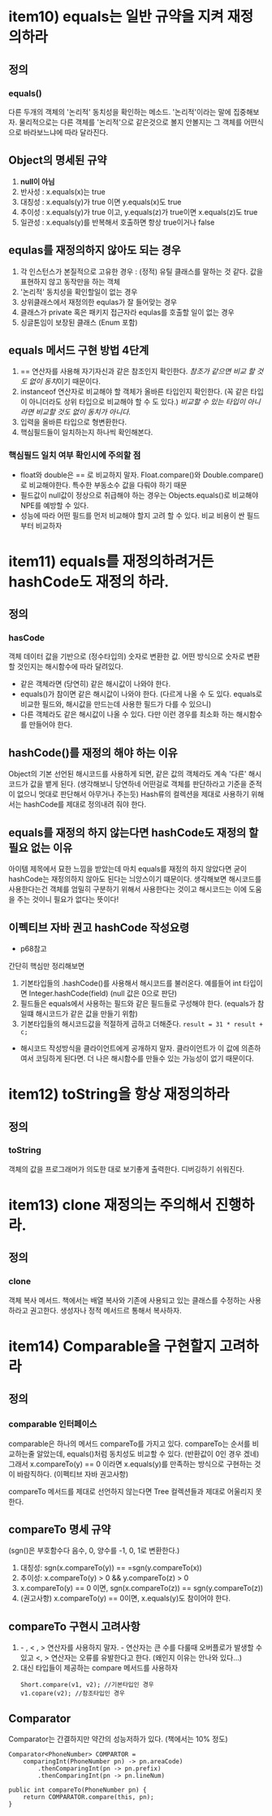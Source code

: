 # item10) equals는 일반 규약을 지켜 재정의하라

## 정의
### equals()
다른 두개의 객체의 '논리적' 동치성을 확인하는 메소드. '논리적'이라는 말에 집중해보자. 물리적으로는 다른 객체를 '논리적'으로 같은것으로 볼지 안볼지는 그 객체를 어떤식으로 바라보느냐에 따라 달라진다.

## Object의 명세된 규약
1. **null이 아님**
2. 반사성 : x.equals(x)는 true
3. 대칭성 : x.equals(y)가 true 이면 y.equals(x)도 true
4. 추이성 : x.equals(y)가 true 이고, y.equals(z)가 true이면 x.equals(z)도 true
5. 일관성 : x.equals(y)를 반복해서 호출하면 항상 true이거나 false

## equlas를 재정의하지 않아도 되는 경우
1. 각 인스턴스가 본질적으로 고유한 경우 : (정적) 유틸 클래스를 말하는 것 같다. 값을 표현하지 않고 동작만을 하는 객체
2. '논리적' 동치성을 확인할일이 없는 경우
3. 상위클래스에서 재정의한 equlas가 잘 들어맞는 경우
4. 클래스가 private 혹은 패키지 접근자라 equlas를 호출할 일이 없는 경우
5. 싱글톤임이 보장된 클래스 (Enum 포함)

## equals 메서드 구현 방법 4단계
1. == 연산자를 사용해 자기자신과 같은 참조인지 확인한다. *참조가 같으면 비교 할 것도 없이 동치*이기 때문이다.
2. instanceof 연산자로 비교해야 할 객체가 올바른 타입인지 확인한다. (꼭 같은 타입이 아니더라도 상위 타입으로 비교해야 할 수 도 있다.) *비교할 수 있는 타입이 아니라면 비교할 것도 없이 동치가 아니다.*
3. 입력을 올바른 타입으로 형변환한다.
4. 핵심필드들이 일치하는지 하나씩 확인해본다.

### 핵심필드 일치 여부 확인시에 주의할 점
- float와 double은 == 로 비교하지 말자. Float.compare()와 Double.compare()로 비교해야한다. 특수한 부동소수 값을 다뤄야 하기 때문
- 필드값이 null값이 정상으로 취급해야 하는 경우는 Objects.equals()로 비교해야 NPE를 예방할 수 있다.
- 성능에 따라 어떤 필드를 먼저 비교해야 할지 고려 할 수 있다. 비교 비용이 싼 필드부터 비교하자

# item11) equals를 재정의하려거든 hashCode도 재정의 하라.

## 정의
### hasCode
객체 데이터 값을 기반으로 (정수타입의) 숫자로 변환한 값. 어떤 방식으로 숫자로 변환할 것인지는 해시함수에 따라 달려있다.
- 같은 객체라면 (당연히) 같은 해시값이 나와야 한다.
- equals()가 참이면 같은 해시값이 나와야 한다. (다르게 나올 수 도 있다. equals로 비교한 필드와, 해시값을 만드는데 사용한 필드가 다를 수 있으니)
- 다른 객체라도 같은 해시값이 나올 수 있다. 다만 이런 경우를 최소화 하는 해시함수를 만들어야 한다.

## hashCode()를 재정의 해야 하는 이유
Object의 기본 선언된 해시코드를 사용하게 되면, 같은 값의 객체라도 계속 '다른' 해시코드가 값을 뱉게 된다. (생각해보니 당연하네 어떤걸로 객체를 판단하라고 기준을 준적이 없으니 멋대로 판단해서 아무거나 주는듯)
Hash류의 컬렉션을 제대로 사용하기 위해서는 hashCode를 제대로 정의내려 줘야 한다.

## equals를 재정의 하지 않는다면 hashCode도 재정의 할 필요 없는 이유
아이템 제목에서 묘한 느낌을 받았는데 마치 equals를 재정의 하지 않았다면 굳이 hashCode는 재정의하지 않아도 된다는 늬앙스이기 떄문이다. 생각해보면 해시코드를 사용한다는건 객체를 엄밀히 구분하기 위해서 사용한다는 것이고 해시코드는 이에 도움을 주는 것이니 필요가 없다는 뜻이다!

## 이펙티브 자바 권고 hashCode 작성요령
- p68참고

간단히 핵심만 정리해보면
1. 기본타입들의 .hashCode()를 사용해서 해시코드를 불러온다. 
예를들어 int 타입이면 Integer.hashCode(field) (null 값은 0으로 판단)
2. 필드들은 equals에서 사용하는 필드와 같은 필드들로 구성해야 한다. (equals가 참일떄 해시코드가 같은 값을 만들기 위함)
3. 기본타입들의 해시코드값을 적절하게 곱하고 더해준다.
`result = 31 * result + c;`

+ 해시코드 작성방식을 클라이언트에게 공개하지 말자. 클라이언트가 이 값에 의존하여서 코딩하게 된다면. 더 나은 해시함수를 만들수 있는 가능성이 없기 때문이다.

# item12) toString을 항상 재정의하라

## 정의
### toString
객체의 값을 프로그래머가 의도한 대로 보기좋게 출력한다. 디버깅하기 쉬워진다.

# item13) clone 재정의는 주의해서 진행하라.

## 정의
### clone
객체 복사 메서드. 책에서는 배열 복사와 기존에 사용되고 있는 클래스를 수정하는  사용하라고 권고한다. 생성자나 정적 메서드르 통해서 복사하자.

# item14) Comparable을 구현할지 고려하라

## 정의
### comparable 인터페이스
comparable은 하나의 메서드 compareTo를 가지고 있다. compareTo는 순서를 비교하는줄 알았는데, equals()처럼 동치성도 비교할 수 있다. (반환값이 0인 경우 겠네)
그래서 x.compareTo(y) == 0 이라면 x.equals(y)를 만족하는 방식으로 구현하는 것이 바람직하다. (이펙티브 자바 권고사항)

compareTo 메서드를 제대로 선언하지 않는다면 Tree 컬렉션들과 제대로 어울리지 못한다.

## compareTo 명세 규약
(sgn()은 부호함수다 음수, 0, 양수를 -1, 0, 1로 변환한다.)
1. 대칭성: sgn(x.compareTo(y)) == =sgn(y.compareTo(x))
2. 추이성: x.compareTo(y) > 0 && y.compareTo(z) > 0
3. x.compareTo(y) == 0 이면, sgn(x.compareTo(z)) == sgn(y.compareTo(z))
4. (권고사항) x.compareTo(y) == 0이면, x.equals(y)도 참이어야 한다.

## compareTo 구현시 고려사항
1. \- , < , > 연산자를 사용하지 말자. - 연산자는 큰 수를 다룰때 오버플로가 발생할 수 있고 <, > 연산자는 오류를 유발한다고 한다. (왜인지 이유는 안나와 있다...)
2. 대신 타입들이 제공하는 compare 메서드를 사용하자
	```
	Short.compare(v1, v2); //기본타입인 경우
	v1.copare(v2); //참조타입인 경우
	```
## Comparator
Comparator는 간결하지만 약간의 성능저하가 있다. (책에서는 10% 정도)
```
Comparator<PhoneNumber> COMPARTOR = 
	comparingInt(PhoneNumber pn) -> pn.areaCode)
		.thenComparingInt(pn -> pn.prefix)
		.thenComparingInt(pn -> pn.lineNum)

public int compareTo(PhoneNumber pn) {
	return COMPARATOR.compare(this, pn);
}
```
